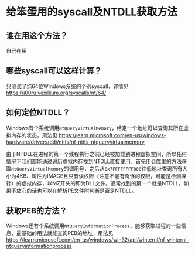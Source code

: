 # 给笨蛋用的syscall及NTDLL获取方法

## 谁在用这个方法？

自己在用

## 哪些syscall可以这样计算？

只测试了纯64位Windows系统的个别syscall，详情见 https://j00ru.vexillium.org/syscalls/nt/64/

## 如何定位NTDLL？

Windows有个系统调用`NtQueryVirtualMemory`，给定一个地址可以查询其所在虚拟内存的状态，用法见 https://learn.microsoft.com/en-us/windows-hardware/drivers/ddi/ntifs/nf-ntifs-ntqueryvirtualmemory

由于NTDLL在进程的第一个线程执行之前已经被加载到进程虚拟空间，所以任何情况下我们都能通过遍历虚拟内存找到NTDLL直接使用。首先用仓库里的方法获取`NtQueryVirtualMemory`的调用号，之后从`0x7FFFFFFFF000`往低地址查询所有大小为4KB、属性为IMAGE且只有读权限（注意不能有奇怪的权限，可能是检测探针）的虚拟内存，以MZ开头的即为DLL文件。通常找到的第一个就是NTDLL，如果不放心的话也可以在解析PE文件时判断是否是NTDLL。

## 获取PEB的方法？

Windows还有个系统调用`NtQueryInformationProcess`，能够获取进程的一些信息，最基础的用法就能查询PEB的地址，用法见 https://learn.microsoft.com/en-us/windows/win32/api/winternl/nf-winternl-ntqueryinformationprocess
